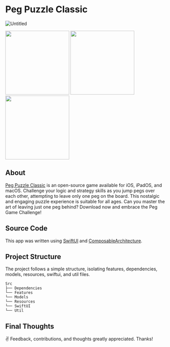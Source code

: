 # Peg Puzzle Classic

![Untitled](https://github.com/kodydeda4/PegPuzzleClassic/assets/45678211/9991a8fa-cd5e-467a-9dc0-daf3975d7494)

<img width="200" src="https://github.com/kodydeda4/PegPuzzleClassic/assets/45678211/c6d02a78-438b-489a-b1b3-1ca5f5c456f6"/>
<img width="200" src="https://github.com/kodydeda4/PegPuzzleClassic/assets/45678211/802c45ff-e4eb-4448-b317-c3167f4c7263"/>
<img width="200" src="https://github.com/kodydeda4/PegPuzzleClassic/assets/45678211/271df723-a8a0-4bff-8f66-22b26aa4644f"/>

## About

[Peg Puzzle Classic](https://apps.apple.com/us/app/peg-puzzle-classic/id6469359729) is an open-source game available for iOS, iPadOS, and macOS. Challenge your logic and strategy skills as you jump pegs over each other, attempting to leave only one peg on the board. This nostalgic and engaging puzzle experience is suitable for all ages. Can you master the art of leaving just one peg behind? Download now and embrace the Peg Game Challenge!

## Source Code

This app was written using [SwiftUI](https://developer.apple.com/documentation/swiftui) and [ComposableArchitecture](https://github.com/pointfreeco/swift-composable-architecture). 

## Project Structure

The project follows a simple structure, isolating features, dependencies, models, resources, swiftui, and util files.

```
Src
├── Dependencies
└── Features
└── Models
└── Resources
└── SwiftUI
└── Util
```

## Final Thoughts

✌️ Feedback, contributions, and thoughts greatly appreciated. Thanks!
